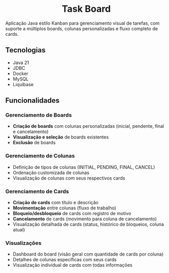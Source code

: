 <h1 align="center">
  Task Board
</h1>

Aplicação Java estilo Kanban para gerenciamento visual de tarefas, com suporte a múltiplos boards, colunas personalizadas e fluxo completo de cards.

## Tecnologias

- Java 21
- JDBC
- Docker
- MySQL
- Liquibase

## Funcionalidades

### Gerenciamento de Boards
- **Criação de boards** com colunas personalizadas (inicial, pendente, final e cancelamento)
- **Visualização e seleção** de boards existentes
- **Exclusão** de boards

### Gerenciamento de Colunas
- Definição de tipos de colunas (INITIAL, PENDING, FINAL, CANCEL)
- Ordenação customizada de colunas
- Visualização de colunas com seus respectivos cards

### Gerenciamento de Cards
- **Criação de cards** com título e descrição
- **Movimentação** entre colunas (fluxo de trabalho)
- **Bloqueio/desbloqueio** de cards com registro de motivo
- **Cancelamento** de cards (movimento para coluna de cancelamento)
- Visualização detalhada de cards (status, histórico de bloqueios, coluna atual)

### Visualizações
- Dashboard do board (visão geral com quantidade de cards por coluna)
- Detalhes de colunas específicas com seus cards
- Visualização individual de cards com todas informações


